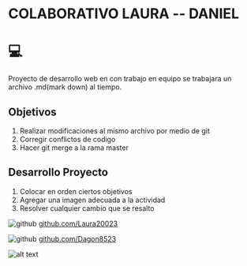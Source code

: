 # COLABORATIVO LAURA -- DANIEL #
# :computer:


Proyecto de desarrollo web en con trabajo en equipo
se trabajara un archivo .md(mark down) al tiempo.

## Objetivos  ##

1. Realizar modificaciones al mismo archivo por medio de git
2. Corregir conflictos de codigo
3. Hacer git merge a la rama master

## Desarrollo Proyecto ##

1. Colocar en orden ciertos objetivos
2. Agregar una imagen adecuada a la actividad
3. Resolver cualquier cambio que se resalto

![github](http://i.imgur.com/0o48UoR.png (github icon with padding))
[github.com/Laura20023](https://github.com/Laura20023/)

![github](http://i.imgur.com/0o48UoR.png (github icon with padding))
[github.com/Dagon8523](https://github.com/Dagon8523/)


![alt text](https://internerdz.com/wp-content/uploads/2016/03/PROGRAMACION-VIDEOJUEGOS_opt.png "Logo Title Text 1")



